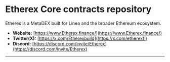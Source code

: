 # Etherex Core contracts repository

Etherex is a MetaDEX built for Linea and the broader Ethereum ecosystem.

- **Website:** [https://www.Etherex.finance/](https://www.Etherex.finance/)
- **Twitter(X):** [https://x.com/Etherexbuild](https://x.com/etherexfi)
- **Discord:** [https://discord.com/invite/Etherex](https://discord.com/invite/Etherex)

---